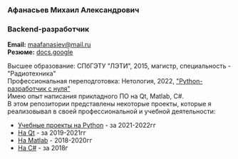 ### Афанасьев Михаил Александрович  
### Backend-разработчик  
**Email:** maafanasiev@mail.ru  
**Резюме:** [docs.google](https://docs.google.com/document/d/1CscuGfIlSxcoJB7qaMtAxdR-MvWfh59YkaSYzXGXnsQ)

Высшее образование: СПбГЭТУ "ЛЭТИ", 2015, магистр, специальность - "Радиотехника"  
Профессиональная переподготовка: Нетология, 2022, ["Python-разработчик с нуля"](https://netology.ru/programs/python#/)  
Имею опыт написания прикладного ПО на Qt, Matlab, C#.  
В этом репозитории представлены некоторые проекты, которые я реализовывал в своей профессиональной и учебной деятельности:
- [Учебные проекты на Python](https://github.com/headsoft-mikhail/portfolio/tree/master/Python#%D1%83%D1%87%D0%B5%D0%B1%D0%BD%D1%8B%D0%B5-%D0%BF%D1%80%D0%BE%D0%B5%D0%BA%D1%82%D1%8B-python) - за 2021-2022гг
- [На Qt](https://github.com/headsoft-mikhail/portfolio/tree/master/Qt#%D0%BF%D1%80%D0%BE%D0%B5%D0%BA%D1%82%D1%8B-qt) - за 2019-2021гг
- [На Matlab](https://github.com/headsoft-mikhail/portfolio/tree/master/Matlab#%D0%BF%D1%80%D0%BE%D0%B5%D0%BA%D1%82%D1%8B-matlab) - 2018-2020гг
- [На С#](https://github.com/headsoft-mikhail/portfolio/tree/master/C%23#%D0%BF%D1%80%D0%BE%D0%B5%D0%BA%D1%82%D1%8B-c) - за 2018г

